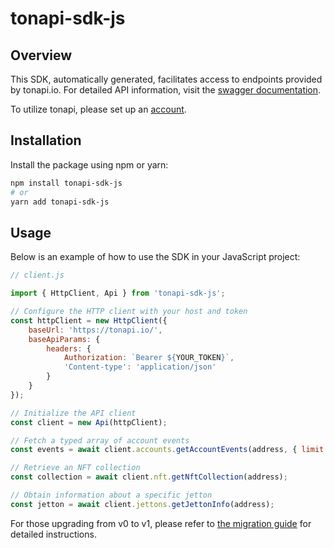 # tonapi-sdk-js

## Overview
This SDK, automatically generated, facilitates access to endpoints provided by tonapi.io. For detailed API information, visit the [swagger documentation](https://docs.tonconsole.com/tonapi).

To utilize tonapi, please set up an [account](https://tonconsole.com/).

## Installation

Install the package using npm or yarn:

```sh
npm install tonapi-sdk-js
# or
yarn add tonapi-sdk-js
```

## Usage

Below is an example of how to use the SDK in your JavaScript project:

```js
// client.js

import { HttpClient, Api } from 'tonapi-sdk-js';

// Configure the HTTP client with your host and token
const httpClient = new HttpClient({
    baseUrl: 'https://tonapi.io/',
    baseApiParams: {
        headers: {
            Authorization: `Bearer ${YOUR_TOKEN}`,
            'Content-type': 'application/json'
        }
    }
});

// Initialize the API client
const client = new Api(httpClient);

// Fetch a typed array of account events
const events = await client.accounts.getAccountEvents(address, { limit: 50 });

// Retrieve an NFT collection
const collection = await client.nft.getNftCollection(address);

// Obtain information about a specific jetton
const jetton = await client.jettons.getJettonInfo(address);
```

For those upgrading from v0 to v1, please refer to [the migration guide](/migration.md) for detailed instructions.